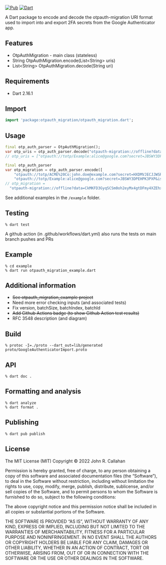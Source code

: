 [![Pub](https://img.shields.io/pub/v/otpauth_migration.svg)](https://pub.dev/packages/otpauth_migration)
[![Dart](https://github.com/johncallahan/otpauth_migration/actions/workflows/dart.yml/badge.svg)](https://github.com/johncallahan/otpauth_migration/actions/workflows/dart.yml)

A Dart package to encode and decode the otpauth-migration URI format used to import into and export 2FA secrets from the Google Authenticator app.

## Features

* OtpAuthMigration - main class (stateless)
* String OtpAuthMigration.encode(List\<String\> uris)
* List\<String\> OtpAuthMigration.decode(String uri)

## Requirements

* Dart 2.16.1

## Import

```dart
import 'package:otpauth_migration/otpauth_migration.dart';
```

## Usage

```dart
final otp_auth_parser = OtpAuthMigration();
var otp_uris = otp_auth_parser.decode("otpauth-migration://offline?data=CjEKCkhlbGxvId6tvu8SGEV4YW1wbGU6YWxpY2VAZ29vZ2xlLmNvbRoHRXhhbXBsZTAC"));
// otp_uris = ["otpauth://totp/Example:alice@google.com?secret=JBSWY3DPEHPK3PXP&issuer=Example"]);
```

```dart
final otp_auth_parser
var otp_migration = otp_auth_parser.encode([
    "otpauth://totp/ACME%20Co:john.doe@example.com?secret=HXDMVJECJJWSRB3HWIZR4IFUGFTMXBOZ&issuer=ACME+Co",
    "otpauth://totp/Example:alice@google.com?secret=JBSWY3DPEHPK3PXP&issuer=Example"]);
// otp_migration =
  "otpauth-migration://offline?data=CkMKFD3GyqSCSm0oh2eyMx4gtDFmy4XZEhxBQ01FIENvOmpvaG4uZG9lQGV4YW1wbGUuY29tGgdBQ01FIENvIAEoATACCjUKCkhlbGxvId6tvu8SGEV4YW1wbGU6YWxpY2VAZ29vZ2xlLmNvbRoHRXhhbXBsZSABKAEwAhABGAEgACjn4Pv4Ag==");
```

See additional examples in the `/example` folder.

## Testing

```shell
% dart test
```

A github action (in .github/workflows/dart.yml) also runs the tests on main branch pushes and PRs

## Example

```shell
% cd example
% dart run otpauth_migration_example.dart
```

## Additional information

* ~~See otpauth_migration_example project~~
* Need more error checking inputs (and associated tests)
* Fix version, batchSize, batchIndex, batchId
* ~~Add Github Actions badge (to show Github Action test results)~~
* RFC 3548 description (and diagram)

## Build

```shell
% protoc -I=./proto --dart_out=lib/generated proto/GoogleAuthenticatorImport.proto
```

## API

```shell
% dart doc .
```

## Formatting and analysis

```shell
% dart analyze
% dart format .
```

## Publishing

```shell
% dart pub publish
```

## License

The MIT License (MIT)
Copyright © 2022 John R. Callahan

Permission is hereby granted, free of charge, to any person obtaining a copy of this software and associated documentation files (the “Software”), to deal in the Software without restriction, including without limitation the rights to use, copy, modify, merge, publish, distribute, sublicense, and/or sell copies of the Software, and to permit persons to whom the Software is furnished to do so, subject to the following conditions:

The above copyright notice and this permission notice shall be included in all copies or substantial portions of the Software.

THE SOFTWARE IS PROVIDED “AS IS”, WITHOUT WARRANTY OF ANY KIND, EXPRESS OR IMPLIED, INCLUDING BUT NOT LIMITED TO THE WARRANTIES OF MERCHANTABILITY, FITNESS FOR A PARTICULAR PURPOSE AND NONINFRINGEMENT. IN NO EVENT SHALL THE AUTHORS OR COPYRIGHT HOLDERS BE LIABLE FOR ANY CLAIM, DAMAGES OR OTHER LIABILITY, WHETHER IN AN ACTION OF CONTRACT, TORT OR OTHERWISE, ARISING FROM, OUT OF OR IN CONNECTION WITH THE SOFTWARE OR THE USE OR OTHER DEALINGS IN THE SOFTWARE.
